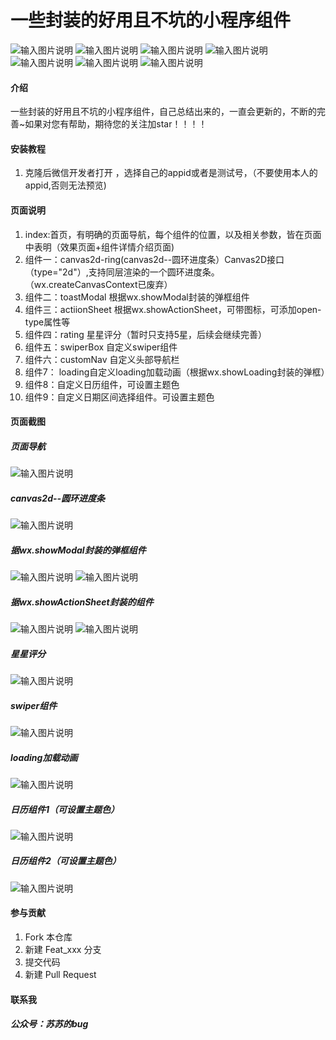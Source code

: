 # 一些封装的好用且不坑的小程序组件
![输入图片说明](https://img.shields.io/badge/%E8%87%AA%E5%AE%9A%E4%B9%89tabbar----yellowgreen)
![输入图片说明](https://img.shields.io/badge/UI%E7%BB%84%E4%BB%B6----yellowgreen)
![输入图片说明](https://img.shields.io/badge/%20%20%E5%8E%9F%E7%94%9F----blue)
![输入图片说明](https://img.shields.io/badge/vant----green)
![输入图片说明](https://img.shields.io/badge/%E7%BB%84%E4%BB%B6%E5%8C%96----red)
![输入图片说明](https://img.shields.io/badge/%E6%8A%BD%E5%A5%96%E7%BB%84%E4%BB%B6----orange)
![输入图片说明](https://img.shields.io/badge/%E6%97%A5%E5%8E%86%E7%BB%84%E4%BB%B6----orange)

#### 介绍
一些封装的好用且不坑的小程序组件，自己总结出来的，一直会更新的，不断的完善~如果对您有帮助，期待您的关注加star！！！！

#### 安装教程

1.  克隆后微信开发者打开 ，选择自己的appid或者是测试号，（不要使用本人的appid,否则无法预览)

#### 页面说明

1.  index:首页，有明确的页面导航，每个组件的位置，以及相关参数，皆在页面中表明（效果页面+组件详情介绍页面)
2.  组件一：canvas2d-ring(canvas2d--圆环进度条）Canvas2D接口（type="2d"）,支持同层渲染的一个圆环进度条。（wx.createCanvasContext已废弃）
3.  组件二：toastModal 根据wx.showModal封装的弹框组件
3.  组件三：actiionSheet 根据wx.showActionSheet，可带图标，可添加open-type属性等
4.  组件四：rating 星星评分（暂时只支持5星，后续会继续完善）
5.  组件五：swiperBox 自定义swiper组件
6.  组件六：customNav 自定义头部导航栏
7.  组件7： loading自定义loading加载动画（根据wx.showLoading封装的弹框）
8.  组件8：自定义日历组件，可设置主题色
9.  组件9：自定义日期区间选择组件。可设置主题色

#### 页面截图
##### 页面导航
![输入图片说明](https://images.gitee.com/uploads/images/2021/0818/142518_50f3af98_8576727.png "屏幕截图.png")
##### canvas2d--圆环进度条
![输入图片说明](https://images.gitee.com/uploads/images/2021/0818/142602_d2417873_8576727.png "屏幕截图.png")
##### 据wx.showModal封装的弹框组件
![输入图片说明](https://images.gitee.com/uploads/images/2021/0821/000421_b5321f2e_8576727.png "屏幕截图.png")
![输入图片说明](https://images.gitee.com/uploads/images/2021/0821/000721_3cc974e8_8576727.png "屏幕截图.png")
##### 据wx.showActionSheet封装的组件
![输入图片说明](https://images.gitee.com/uploads/images/2021/0822/032114_e0e9f78c_8576727.png "屏幕截图.png")
![输入图片说明](https://images.gitee.com/uploads/images/2021/0822/032158_a137dde7_8576727.png "屏幕截图.png")
##### 星星评分
![输入图片说明](https://images.gitee.com/uploads/images/2021/0824/005849_e8665e6d_8576727.png "屏幕截图.png")
##### swiper组件
![输入图片说明](https://images.gitee.com/uploads/images/2021/0825/002257_f792ac4b_8576727.png "屏幕截图.png")
##### loading加载动画
![输入图片说明](https://images.gitee.com/uploads/images/2021/0831/101946_1e14190f_8576727.png "屏幕截图.png")
##### 日历组件1（可设置主题色）
![输入图片说明](https://images.gitee.com/uploads/images/2021/1117/002712_49884331_8576727.png "屏幕截图.png")
##### 日历组件2（可设置主题色）
![输入图片说明](https://images.gitee.com/uploads/images/2021/1122/135159_365cf763_8576727.png "屏幕截图.png")
#### 参与贡献

1.  Fork 本仓库
2.  新建 Feat_xxx 分支
3.  提交代码
4.  新建 Pull Request


#### 联系我
##### 公众号：苏苏的bug
